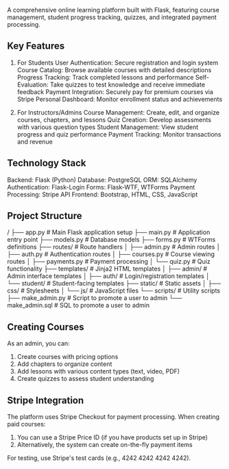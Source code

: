 
A comprehensive online learning platform built with Flask, featuring course management, student progress tracking, quizzes, and integrated payment processing.

## Key Features

1) For Students
User Authentication: Secure registration and login system
Course Catalog: Browse available courses with detailed descriptions
Progress Tracking: Track completed lessons and performance
Self-Evaluation: Take quizzes to test knowledge and receive immediate feedback
Payment Integration: Securely pay for premium courses via Stripe
Personal Dashboard: Monitor enrollment status and achievements

2) For Instructors/Admins
Course Management: Create, edit, and organize courses, chapters, and lessons
Quiz Creation: Develop assessments with various question types
Student Management: View student progress and quiz performance
Payment Tracking: Monitor transactions and revenue

## Technology Stack

Backend: Flask (Python)
Database: PostgreSQL
ORM: SQLAlchemy
Authentication: Flask-Login
Forms: Flask-WTF, WTForms
Payment Processing: Stripe API
Frontend: Bootstrap, HTML, CSS, JavaScript




## Project Structure


/
├── app.py              # Main Flask application setup
├── main.py             # Application entry point
├── models.py           # Database models
├── forms.py            # WTForms definitions
├── routes/             # Route handlers
│   ├── admin.py        # Admin routes
│   ├── auth.py         # Authentication routes
│   ├── courses.py      # Course viewing routes
│   ├── payments.py     # Payment processing
│   └── quiz.py         # Quiz functionality
├── templates/          # Jinja2 HTML templates
│   ├── admin/          # Admin interface templates
│   ├── auth/           # Login/registration templates
│   └── student/        # Student-facing templates
├── static/             # Static assets
│   ├── css/            # Stylesheets
│   └── js/             # JavaScript files
└── scripts/            # Utility scripts
    ├── make_admin.py   # Script to promote a user to admin
    └── make_admin.sql  # SQL to promote a user to admin



## Creating Courses

As an admin, you can:
1. Create courses with pricing options
2. Add chapters to organize content
3. Add lessons with various content types (text, video, PDF)
4. Create quizzes to assess student understanding

## Stripe Integration

The platform uses Stripe Checkout for payment processing. When creating paid courses:
1. You can use a Stripe Price ID (if you have products set up in Stripe)
2. Alternatively, the system can create on-the-fly payment items

For testing, use Stripe's test cards (e.g., 4242 4242 4242 4242).

